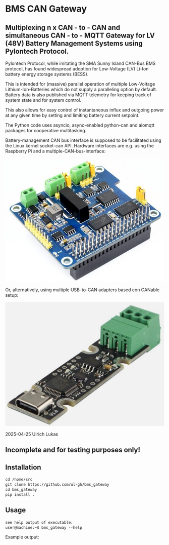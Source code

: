 # BMS CAN Gateway

Multiplexing n x CAN - to - CAN and simultaneous CAN - to - MQTT Gateway
for LV (48V) Battery Management Systems using Pylontech Protocol.
---

Pylontech Protocol, while imitating the SMA Sunny Island CAN-Bus BMS protocol,
has found widespread adoption for Low-Voltage (LV) Li-Ion
battery energy storage systems (BESS).

This is intended for (massive) parallel operation of multiple Low-Voltage
Lithium-Ion-Batteries which do not supply a paralleling option
by default. Battery data is also published via MQTT telemetry for
keeping track of system state and for system control.

This also allows for easy control of instantaneous influx and outgoing power
at any given time by setting and limiting battery current setpoint.

The Python code uses asyncio, async-enabled python-can and aiomqtt packages
for cooperative multitasking.

Battery-management CAN bus interface is supposed to be facilitated using
the Linux kernel socket-can API. Hardware interfaces are e.g. using the
Raspberry Pi and a multiple-CAN-bus-interface:

![RPi Multiple Isolated CAN-Bus HAT image](doc/multiple_can_hat.jpg "RPi Multiple Isolated CAN-Bus HAT")

Or, alternatively, using multiple USB-to-CAN adapters based con CANable setup:

![UCAN Board Based on STM32F072 USB to CAN Adapter image](doc/ucan_canable_compatible_usb_can_adapter.jpg "UCAN Board Based on STM32F072 USB to CAN Adapter")

2025-04-25 Ulrich Lukas
## Incomplete and for testing purposes only!

## Installation
```
cd /home/src
git clone https://github.com/ul-gh/bms_gateway
cd bms_gateway
pip install .
```

## Usage
```
see help output of executable:
user@machine:~$ bms_gateway --help
```

Example output:
```

```
